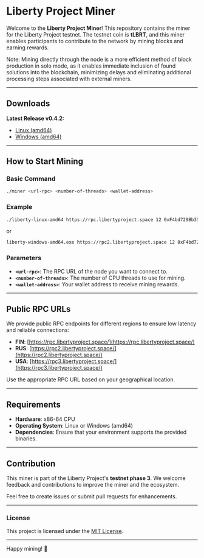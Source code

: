 # Liberty Project Miner

Welcome to the **Liberty Project Miner**! This repository contains the miner for the Liberty Project testnet. The testnet coin is **tLBRT**, and this miner enables participants to contribute to the network by mining blocks and earning rewards.

Note: Mining directly through the node is a more efficient method of block production in solo mode, as it enables immediate inclusion of found solutions into the blockchain, minimizing delays and eliminating additional processing steps associated with external miners.

---



## Downloads

**Latest Release v0.4.2:**

- [Linux (amd64)](https://github.com/LibertyProject-chain/Liberty-miner-testnet-phase-3/releases/download/v0.42/liberty-linux-amd64)
- [Windows (amd64)](https://github.com/LibertyProject-chain/Liberty-miner-testnet-phase-3/releases/download/v0.42/liberty-windows-amd64.exe)

---

## How to Start Mining

### Basic Command

```bash
./miner <url-rpc> <number-of-threads> <wallet-address>
```

### Example

```bash
./liberty-linux-amd64 https://rpc.libertyproject.space 12 0xF4bd729Bb35B3741B465DCEA284E776Cf0444Dc2
```
or

```bash
liberty-windows-amd64.exe https://rpc2.libertyproject.space 12 0xF4bd729Bb35B3741B465DCEA284E776Cf0444Dc2
```

### Parameters

- **`<url-rpc>`**: The RPC URL of the node you want to connect to.
- **`<number-of-threads>`**: The number of CPU threads to use for mining.
- **`<wallet-address>`**: Your wallet address to receive mining rewards.

---

## Public RPC URLs

We provide public RPC endpoints for different regions to ensure low latency and reliable connections:

- **FIN**: [https://rpc.libertyproject.space/](https://rpc.libertyproject.space/)
- **RUS**: [https://rpc2.libertyproject.space/](https://rpc2.libertyproject.space/)
- **USA**: [https://rpc3.libertyproject.space/](https://rpc3.libertyproject.space/)

Use the appropriate RPC URL based on your geographical location.

---

## Requirements

- **Hardware**: x86-64 CPU
- **Operating System**: Linux or Windows (amd64)
- **Dependencies**: Ensure that your environment supports the provided binaries.

---

## Contribution

This miner is part of the Liberty Project's **testnet phase 3**. We welcome feedback and contributions to improve the miner and the ecosystem.

Feel free to create issues or submit pull requests for enhancements.

---

### License

This project is licensed under the [MIT License](LICENSE).

---

Happy mining! 🚀

